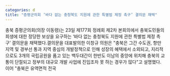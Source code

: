 ```yaml
---
categories: d
title: "증평군의회 ‘바다 없는 충청북도 지원에 관한 특별법 제정 촉구’ 결의문 채택"
---
```

충북 증평군의회(의장 이동령)는 23일 제177회 정례회 제2차 본회의에서 충북도민들의 희생에 대한 정당한 보상을 요구하는 ‘바다 없는 충청북도 지원에 관한 특별법 제정 촉구’ 결의문을 채택했다.결의문을 대표발의한 이창규 의원은 "충북은 그간 수도권, 항만지역 및 경부선 통과 지역 중심의 개발정책으로 인해 성장의 혜택에서 소외되고, 지리적으로도 3개의 국립공원을 품고 있는 백두대간이 한반도 이남의 중앙에 위치해 충북의 교통이 단절되고 정부의 대규모 개발 사업에 진입조차 못 하는 경우가 많다"고 설명했다.이어 "충북은 유역면적 전국
